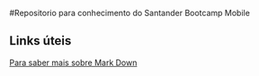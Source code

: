#Repositorio para conhecimento do Santander Bootcamp Mobile

## Links úteis
[Para saber mais sobre Mark Down](https://www.markdownguide.org/basic-syntax/)
